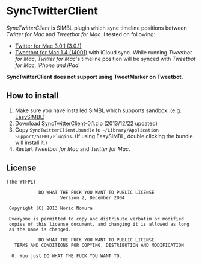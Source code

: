 SyncTwitterClient
=================
*SyncTwitterClient* is SIMBL plugin which sync timeline positions between *Twitter for Mac* and *Tweetbot for Mac*.
I tested on following:
- [Twitter for Mac 3.0.1 (3.0.1)](https://itunes.apple.com/jp/app/twitter/id409789998?mt=12)
- [Tweetbot for Mac 1.4 (14001)](https://itunes.apple.com/jp/app/tweetbot-for-twitter/id557168941?mt=12) with iCloud sync.
While running *Tweetbot for Mac*, *Twitter for Mac*'s timeline position will be synced with *Tweetbot for Mac, iPhone and iPad*.

**SyncTwitterClient does not support using TweetMarker on Tweetbot.**

How to install
--------------
1. Make sure you have installed SIMBL which supports sandbox. (e.g. [EasySIMBL](https://github.com/norio-nomura/EasySIMBL))
2. Download [SyncTwitterClient-0.1.zip](http://github.com/norio-nomura/SyncTwitterClient/releases/download/0.1/SyncTwitterClient-0.1.zip) (2013/12/22 updated)
3. Copy `SyncTwitterClient.bundle` to `~/Library/Application Support/SIMBL/Plugins`.
   (If using EasySIMBL, double clicking the bundle will install it.)
4. Restart *Tweetbot for Mac* and *Twitter for Mac*.

License
-------
	(The WTFPL)
	
	            DO WHAT THE FUCK YOU WANT TO PUBLIC LICENSE
	                    Version 2, December 2004
	
	 Copyright (C) 2013 Norio Nomura
	
	 Everyone is permitted to copy and distribute verbatim or modified
	 copies of this license document, and changing it is allowed as long
	 as the name is changed.
	
	            DO WHAT THE FUCK YOU WANT TO PUBLIC LICENSE
	   TERMS AND CONDITIONS FOR COPYING, DISTRIBUTION AND MODIFICATION
	
	  0. You just DO WHAT THE FUCK YOU WANT TO.
